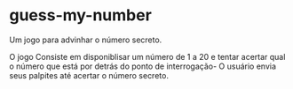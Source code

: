 # guess-my-number
 Um jogo para advinhar o número secreto.

O jogo Consiste em disponiblisar um número de 1 a 20
e tentar acertar qual o número que está por detrás do ponto de interrogação-
O usuário envia seus palpites até acertar o número secreto.
